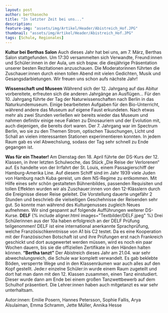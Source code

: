 ```yaml
---
layout: post
author: berthasecho
title: "In letzter Zeit bei uns..."		
description: 
feature-img: "assets/img/Artikel/Header/Abistreich_Hof.JPG"
thumbnail: "assets/img/Artikel/Header/Abistreich_Hof.JPG"
tags: [Schule, Regionales]
---
```

**Kultur bei Berthas Salon**
Auch dieses Jahr hat bei uns, am 7. März, Berthas Salon stattgefunden. Um 17:30 versammelten sich Verwandte, Freund:innen und Schüler:innen in der Aula, um sich bspw. die diesjährige Präsentation unserer besten Rezitationen anzuschauen.
Die Moderatorinnen führten die Zuschauer:innen durch einen tollen Abend mit vielen Gedichten, Musik und Gesangsdarbietungen.
Wir freuen uns schon aufs nächste Jahr!  

**Wissenschaft und Museen**
Während sich der 12. Jahrgang auf das Abitur vorbereitete, erfreuten sich die anderen Jahrgänge an Ausflügen…
Für den 10. Jahrgang führte der Tag der Naturwissenschaften nach Berlin in das Naturkundemuseum. Einige bearbeiteten Aufgaben für den Bio-Unterricht, während andere das Museum auf eigene Faust erkundeten. Nach etwas mehr als zwei Stunden  verließen wir bereits wieder das Museum und nahmen definitiv einige neue Fakten zu Dinosauriern und der Evolution mit, auch diejenigen, die bereits dort waren.
Der 7. Jahrgang war im Spectrum Berlin, wo sie zu den Themen Strom, optischen Täuschungen, Licht und Schall an vielen interessanten Stationen experimentieren konnten. In jedem Raum gab es viel Abwechslung, sodass der Tag sehr schnell zu Ende gegangen ist.

**Was für ein Theater!**
Am Dienstag den 18. April  führte der DS-Kurs der 12. Klassen, in ihrer letzten Schulwoche, das Stück „Die Reise der Verlorenen“ auf. 
Es handelte von der Irrfahrt der St. Louis, einem Passagierschiff der Hamburg-Amerika Line. Auf diesem Schiff sind im Jahr 1939 viele Juden von Hamburg nach Kuba gereist, um dem NS-Regime zu entkommen.
Mit Hilfe eines sehr schön gestalteten Bühnenbildes, passenden Requisiten und tollen Effekten wurden wir als Zuschauer:innen von den 12-Klässlern durch die Ereignisse dieser Reise geleitet.
Die Vorstellung dauerte ungefähr 2 Stunden und beschrieb die vielseitigen Geschehnisse der Reisenden sehr gut. So konnte man während des Kulturgenusses zugleich Neues aufnehmen.
Wir sind gespannt auf folgende Aufführungen weiterer  DS-Kurse. 
**DELF**
{% include aligner.html images="Textbilder/DELF.jpeg" %}
Drei Schülerinnen aus der 10a haben erfolgreich an der DELF Prüfung teilgenommen!
DELF ist eine international anerkannte Sprachprüfung, welche Französischkenntnisse von A1 bis C2 testet. Da es eine Kooperation mit der Französischen Botschaft ist und ihre Prüfungen erst nach Frankreich geschickt und dort ausgewertet werden müssen, wird es noch ein paar Wochen dauern, bis sie die offiziellen Zertifikate in den Händen halten können.
**“Bertha tanzt”**
Der Abistreich dieses Jahr am 21.04. war sehr abwechslungsreich, die Schule war komplett verwandelt.
Es gab beklebte Böden, versperrte Wege und in den Klassenräumen war auch alles auf den Kopf gestellt. Jede:r einzelne Schüler:in wurde einem Raum zugeteilt und dort hat man dann mit den 12. Klassen zusammen, einen Tanz einstudiert. Dieser wurde dann am Ende bei einem großen Tanzwettbewerb auf dem Schulhof präsentiert. Die Lehrer:innen haben auch mitgetanzt es war sehr unterhaltsam.


Autor:innen: Emilie Posern, Hannes Petersson, Sophie Fallis, Arya Alsulaiman, Emma Schramm, Jette Müller, Annika Hesse
